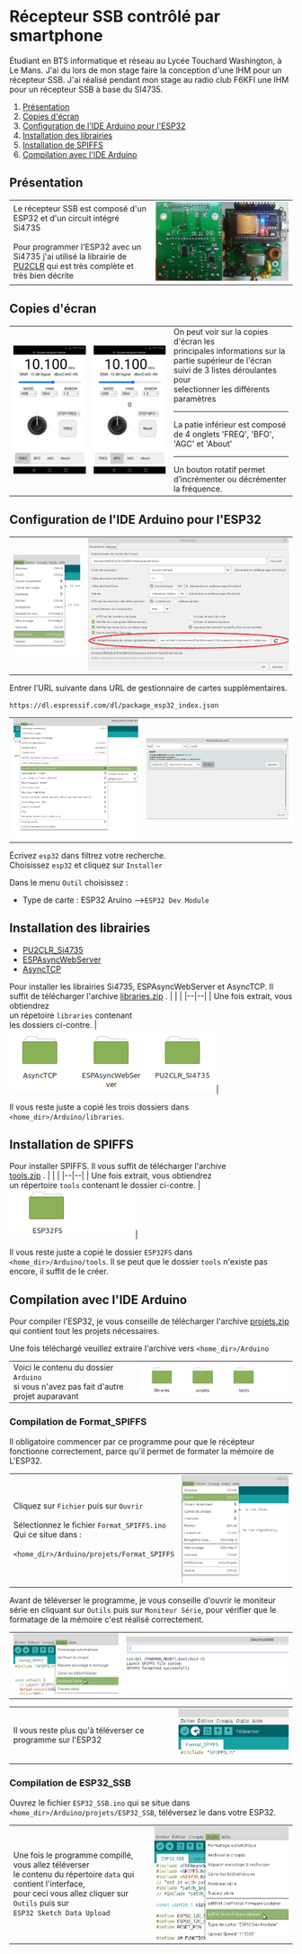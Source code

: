 ﻿# Récepteur SSB contrôlé par smartphone
Étudiant en BTS informatique et réseau au Lycée Touchard Washington, à Le Mans. J'ai du lors de mon stage faire la conception d'une IHM pour un récepteur SSB. J'ai réalisé pendant mon stage au radio club F6KFI une IHM pour un récepteur SSB à base du SI4735.

 1. [Présentation](https://github.com/BenjaminNeveu/ESP32_Si4735_Control_by_WiFi#pr%C3%A9sentation)
 2. [Copies d'écran](https://github.com/BenjaminNeveu/ESP32_Si4735_Control_by_WiFi#copies-décran)
 3. [Configuration de l'IDE Arduino pour l'ESP32](https://github.com/BenjaminNeveu/ESP32_Si4735_Control_by_WiFi#configuration-de-lide-arduino-pour-lesp32)
 4. [Installation des librairies](https://github.com/BenjaminNeveu/ESP32_Si4735_Control_by_WiFi#installation-des-librairies)  
 5. [Installation de SPIFFS](https://github.com/BenjaminNeveu/ESP32_Si4735_Control_by_WiFi#installation-de-spiffs)
 6. [Compilation avec l'IDE Arduino](https://github.com/BenjaminNeveu/ESP32_Si4735_Control_by_WiFi#compilation-avec-lide-arduino)

## Présentation

|  |  |
|--|--|
| Le récepteur SSB est composé d'un ESP32 et d'un circuit intégré Si4735 <br> <br> Pour programmer l'ESP32 avec un Si4735 j'ai utilisé la librairie de [PU2CLR](https://github.com/pu2clr/SI4735) qui est très complète et très bien décrite| ![](04_extras/montage/prototype_pcb.jpeg)|


## Copies d'écran

|  |  |  |
|--|--|--|
| ![](04_extras/screenshot/ssb_freq.jpg) | ![](04_extras/screenshot/ssb_bfo.jpg) |On peut voir sur la copies d'écran les <br>principales informations sur la partie supérieur de l'écran suivi de 3 listes déroulantes pour <br>selectionner les différents paramètres <br> <hr>La patie inférieur est composé <br>de 4 onglets 'FREQ', 'BFO', 'AGC' et 'About'<br> <hr>Un bouton rotatif permet d’incrémenter ou décrémenter la fréquence.|

## Configuration de l'IDE Arduino pour l'ESP32

|  |  |
|--|--|
| ![](04_extras/screen-install-readme/config_IDE_Arduino.png) | ![](04_extras/screen-install-readme/capture_pref.png) |

Entrer l’URL suivante dans URL de gestionnaire de cartes supplémentaires.
	
	https://dl.espressif.com/dl/package_esp32_index.json

|  |  |
|--|--|
| ![](04_extras/screen-install-readme/Capture_outil_gestion.png) | ![](04_extras/screen-install-readme/capture_gestion.png) |

Écrivez ```esp32``` dans filtrez votre recherche. <br>Choisissez ```esp32``` et cliquez sur ``Installer``

Dans le menu ``Outil`` choisissez :
* Type de carte : ESP32 Aruino -->``ESP32 Dev Module``

## Installation des librairies

 - [PU2CLR_Si4735](https://github.com/pu2clr/SI4735) 
 - [ESPAsyncWebServer](https://github.com/me-no-dev/ESPAsyncWebServer)
 - [AsyncTCP](https://github.com/me-no-dev/AsyncTCP)
 
 Pour installer les librairies Si4735, ESPAsyncWebServer et AsyncTCP. Il suffit de télécharger l'archive [libraries.zip](https://github.com/BenjaminNeveu/ESP32_Si4735_Control_by_WiFi/raw/master/02_libraries/libraries.zip) .
|  |  |
|--|--|
| Une fois extrait, vous obtiendrez <br> un répetoire ````libraries```` contenant <br> les dossiers ci-contre. |![](04_extras/screen-install-readme/fichier_libraries.png)|

Il vous reste juste a copié les trois dossiers dans ````<home_dir>/Arduino/libraries````.

## Installation de SPIFFS

Pour installer SPIFFS. Il vous suffit de télécharger l'archive <br>[tools.zip](https://github.com/BenjaminNeveu/ESP32_Si4735_Control_by_WiFi/raw/master/03_tools/tools.zip) .
|  |  |
|--|--|
| Une fois extrait, vous obtiendrez <br>un répertoire ````tools```` contenant  le dossier ci-contre. |![](04_extras/screen-install-readme/fichier_tools.png)|

Il vous reste juste a copié le dossier ````ESP32FS```` dans ````<home_dir>/Arduino/tools````. Il se peut que le dossier ```tools``` n'existe pas encore, il suffit de le créer.



## Compilation avec l'IDE Arduino 

Pour compiler l'ESP32, je vous conseille de télécharger l'archive [projets.zip](https://github.com/BenjaminNeveu/ESP32_Si4735_Control_by_WiFi/raw/master/01_Projets/projets.zip) qui contient tout les projets nécessaires.

Une fois téléchargé veuillez extraire l'archive vers ```<home_dir>/Arduino```

|  |  |
|--|--|
| Voici le contenu du dossier ``Arduino``<br> si vous n'avez pas fait d'autre projet auparavant | ![](04_extras/screen-install-readme/contenu_arduino.png) |

### Compilation de Format_SPIFFS 

Il obligatoire commencer par ce programme pour que le récépteur fonctionne correctement, parce qu'il permet de formater la mémoire de L'ESP32.

|  |  |
|--|--|
|Cliquez sur ``Fichier`` puis sur ``Ouvrir``<br><br>Sélectionnez le fichier ```Format_SPIFFS.ino``` <br>Qui ce situe dans : <br><br> ``<home_dir>/Arduino/projets/Format_SPIFFS`` |![](04_extras/screen-install-readme/Fichier_ouvrir.png) |

Avant de téléverser le programme, je vous conseille d'ouvrir le moniteur série en cliquant sur ``Outils`` puis sur ``Moniteur Série``, pour vérifier que le formatage de la mémoire c'est réalisé correctement.

|  |  |
|--|--|
|![](04_extras/screen-install-readme/menu_moniteur_serie.png)|![](04_extras/screen-install-readme/moniteur_serie.png)|

|  |  |
|--|--|
|Il vous reste plus qu'à téléverser ce programme sur l'ESP32|![](04_extras/screen-install-readme/televerser.png)|

### Compilation de ESP32_SSB 

Ouvrez le fichier ``ESP32_SSB.ino`` qui se situe dans ``<home_dir>/Arduino/projets/ESP32_SSB``, téléversez le dans votre ESP32.

|  |  |
|--|--|
|Une fois le programme compillé, vous allez téléverser <br>le contenu du répertoire ``data`` qui contient l'interface,<br> pour ceci vous allez cliquer sur ``Outils`` puis sur<br> ``ESP32 Sketch Data Upload``|![](04_extras/screen-install-readme/televerser_data.png)|
